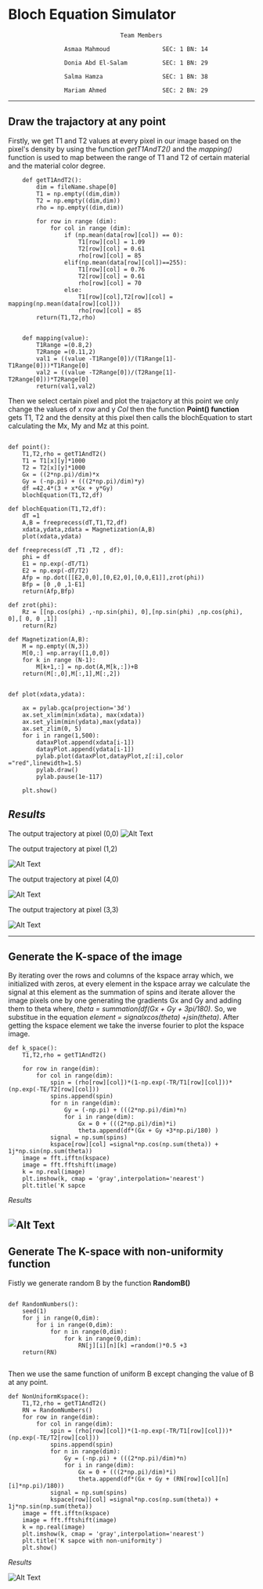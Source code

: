 # **Bloch Equation Simulator**

                                    Team Members 
                    
                    Asmaa Mahmoud               SEC: 1 BN: 14
                    
                    Donia Abd El-Salam          SEC: 1 BN: 29
                    
                    Salma Hamza                 SEC: 1 BN: 38
                    
                    Mariam Ahmed                SEC: 2 BN: 29

---

## **Draw the trajactory at any point**
 
Firstly, we get T1 and T2 values at every pixel in our image based on the pixel's density by using the function *getT1AndT2()* and the *mapping()* function is used to map between the range of T1 and T2 of certain material and the material color degree.

```
    def getT1AndT2():
        dim = fileName.shape[0]
        T1 = np.empty((dim,dim))
        T2 = np.empty((dim,dim))
        rho = np.empty((dim,dim))

        for row in range (dim):
            for col in range (dim):
                if (np.mean(data[row][col]) == 0):
                    T1[row][col] = 1.09
                    T2[row][col] = 0.61 
                    rho[row][col] = 85              
                elif(np.mean(data[row][col])==255):
                    T1[row][col] = 0.76
                    T2[row][col] = 0.61
                    rho[row][col] = 70            
                else:
                    T1[row][col],T2[row][col] = mapping(np.mean(data[row][col]))
                    rho[row][col] = 85    
        return(T1,T2,rho)


    def mapping(value):
        T1Range =(0.8,2)
        T2Range =(0.11,2)
        val1 = ((value -T1Range[0])/(T1Range[1]-T1Range[0]))*T1Range[0]
        val2 = ((value -T2Range[0])/(T2Range[1]-T2Range[0]))*T2Range[0]    
        return(val1,val2)
```
Then we select certain pixel and plot the trajactory at this point we only change the values of x *row* and y *Col* then the function **Point() function** gets T1, T2 and the density at this pixel  then  calls the blochEquation to start calculating the Mx, My and Mz at this point. 

```

def point():
    T1,T2,rho = getT1AndT2()
    T1 = T1[x][y]*1000
    T2 = T2[x][y]*1000
    Gx = ((2*np.pi)/dim)*x
    Gy = (-np.pi) + (((2*np.pi)/dim)*y)
    df =42.4*(3 + x*Gx + y*Gy)
    blochEquation(T1,T2,df)

def blochEquation(T1,T2,df):
    dT =1    
    A,B = freeprecess(dT,T1,T2,df)
    xdata,ydata,zdata = Magnetization(A,B)
    plot(xdata,ydata)

def freeprecess(dT ,T1 ,T2 , df):
    phi = df
    E1 = np.exp(-dT/T1) 
    E2 = np.exp(-dT/T2) 
    Afp = np.dot([[E2,0,0],[0,E2,0],[0,0,E1]],zrot(phi))     
    Bfp = [0 ,0 ,1-E1]   
    return(Afp,Bfp)

def zrot(phi):   
    Rz = [[np.cos(phi) ,-np.sin(phi), 0],[np.sin(phi) ,np.cos(phi), 0],[ 0, 0 ,1]]
    return(Rz)

def Magnetization(A,B):
    M = np.empty((N,3))    
    M[0,:] =np.array([1,0,0])   
    for k in range (N-1):
        M[k+1,:] = np.dot(A,M[k,:])+B
    return(M[:,0],M[:,1],M[:,2])


def plot(xdata,ydata):
   
    ax = pylab.gca(projection='3d')   
    ax.set_xlim(min(xdata), max(xdata))
    ax.set_ylim(min(ydata),max(ydata))
    ax.set_zlim(0, 5)
    for i in range(1,500):
        dataxPlot.append(xdata[i-1])
        datayPlot.append(ydata[i-1]) 
        pylab.plot(dataxPlot,datayPlot,z[:i],color ="red",linewidth=1.5)
        pylab.draw()
        pylab.pause(1e-117)        
     
    plt.show() 
```

*Results*
----
The output trajectory at  pixel (0,0)
![Alt Text](figure1.gif)


The output trajectory at  pixel (1,2)

![Alt Text](figure2.gif)


The output trajectory at  pixel (4,0)

![Alt Text](figure3.gif)


The output trajectory at  pixel (3,3)

![Alt Text](figure4.gif)


--------------------
## Generate the K-space of the image 

By iterating over the rows and columns of the kspace array which, we initialized with zeros, at every element in the kspace array we calculate the signal at this element as the summation of spins and iterate allover the image pixels one by one generating the gradients Gx and Gy and adding them to theta where, *theta = summation(df(Gx + Gy + 3pi/180)*. So, we substitue in the equation *element = signalxcos(theta) +jsin(theta)*. After getting the kspace element we take the inverse fourier to plot the kspace image.


```
def k_space():
    T1,T2,rho = getT1AndT2()
 
    for row in range(dim):
        for col in range(dim):
            spin = (rho[row][col])*(1-np.exp(-TR/T1[row][col]))*(np.exp(-TE/T2[row][col]))
            spins.append(spin)
            for n in range(dim):
                Gy = (-np.pi) + (((2*np.pi)/dim)*n)
                for i in range(dim):
                    Gx = 0 + (((2*np.pi)/dim)*i)
                    theta.append(df*(Gx + Gy +3*np.pi/180) )
            signal = np.sum(spins)
            kspace[row][col] =signal*np.cos(np.sum(theta)) + 1j*np.sin(np.sum(theta))
    image = fft.ifftn(kspace)
    image = fft.fftshift(image)
    k = np.real(image)    
    plt.imshow(k, cmap = 'gray',interpolation='nearest')
    plt.title('K sapce
```
*Results*

![Alt Text](K.png)
----------------------------
## Generate The K-space with non-uniformity function

Fistly we generate random B by the function **RandomB()**
```

def RandomNumbers():
    seed(1)
    for j in range(0,dim):
        for i in range(0,dim):
            for n in range(0,dim):
                for k in range(0,dim):
                    RN[j][i][n][k] =random()*0.5 +3
    return(RN)


```

Then we use the same function of uniform B except changing the value of B at any point. 

```
def NonUniformKspace():
    T1,T2,rho = getT1AndT2()
    RN = RandomNumbers()
    for row in range(dim):
        for col in range(dim):
            spin = (rho[row][col])*(1-np.exp(-TR/T1[row][col]))*(np.exp(-TE/T2[row][col]))
            spins.append(spin)
            for n in range(dim):
                Gy = (-np.pi) + (((2*np.pi)/dim)*n)
                for i in range(dim):
                    Gx = 0 + (((2*np.pi)/dim)*i)
                    theta.append(df*(Gx + Gy + (RN[row][col][n][i]*np.pi)/180))
            signal = np.sum(spins)
            kspace[row][col] =signal*np.cos(np.sum(theta)) + 1j*np.sin(np.sum(theta))
    image = fft.ifftn(kspace)
    image = fft.fftshift(image)
    k = np.real(image)    
    plt.imshow(k, cmap = 'gray',interpolation='nearest')
    plt.title('K sapce with non-uniformity')
    plt.show() 

```
*Results*

![Alt Text](KN.png)


